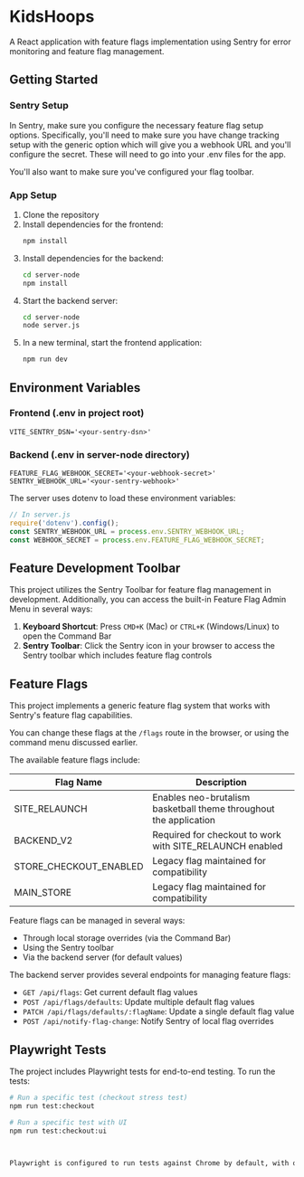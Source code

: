 # KidsHoops

A React application with feature flags implementation using Sentry for error monitoring and feature flag management.

## Getting Started

### Sentry Setup 

In Sentry, make sure you configure the necessary feature flag setup options. Specifically, you'll need to make sure you have change tracking setup with the generic option which will give you a webhook URL and you'll configure the secret. These will need to go into your .env files for the app.

You'll also want to make sure you've configured your flag toolbar.

### App Setup 

1. Clone the repository
2. Install dependencies for the frontend:
   ```bash
   npm install
   ```
3. Install dependencies for the backend:
   ```bash
   cd server-node
   npm install
   ```
4. Start the backend server:
   ```bash
   cd server-node
   node server.js
   ```
5. In a new terminal, start the frontend application:
   ```bash
   npm run dev
   ```

## Environment Variables

### Frontend (.env in project root)
```
VITE_SENTRY_DSN='<your-sentry-dsn>'
```

### Backend (.env in server-node directory)
```
FEATURE_FLAG_WEBHOOK_SECRET='<your-webhook-secret>'
SENTRY_WEBHOOK_URL='<your-sentry-webhook>'
```

The server uses dotenv to load these environment variables:
```javascript
// In server.js
require('dotenv').config();
const SENTRY_WEBHOOK_URL = process.env.SENTRY_WEBHOOK_URL;
const WEBHOOK_SECRET = process.env.FEATURE_FLAG_WEBHOOK_SECRET;
```

## Feature Development Toolbar

This project utilizes the Sentry Toolbar for feature flag management in development. Additionally, you can access the built-in Feature Flag Admin Menu in several ways:

1. **Keyboard Shortcut**: Press `CMD+K` (Mac) or `CTRL+K` (Windows/Linux) to open the Command Bar
2. **Sentry Toolbar**: Click the Sentry icon in your browser to access the Sentry toolbar which includes feature flag controls

## Feature Flags

This project implements a generic feature flag system that works with Sentry's feature flag capabilities.

You can change these flags at the `/flags` route in the browser, or using the command menu discussed earlier. 

 The available feature flags include:

| Flag Name | Description |
|-----------|-------------|
| SITE_RELAUNCH | Enables neo-brutalism basketball theme throughout the application |
| BACKEND_V2 | Required for checkout to work with SITE_RELAUNCH enabled |
| STORE_CHECKOUT_ENABLED | Legacy flag maintained for compatibility |
| MAIN_STORE | Legacy flag maintained for compatibility |

Feature flags can be managed in several ways:
- Through local storage overrides (via the Command Bar)
- Using the Sentry toolbar
- Via the backend server (for default values)

The backend server provides several endpoints for managing feature flags:
- `GET /api/flags`: Get current default flag values
- `POST /api/flags/defaults`: Update multiple default flag values
- `PATCH /api/flags/defaults/:flagName`: Update a single default flag value
- `POST /api/notify-flag-change`: Notify Sentry of local flag overrides

## Playwright Tests

The project includes Playwright tests for end-to-end testing. To run the tests:

```bash
# Run a specific test (checkout stress test)
npm run test:checkout

# Run a specific test with UI
npm run test:checkout:ui



Playwright is configured to run tests against Chrome by default, with other browsers commented out in the configuration. Tests run against a local development server at http://localhost:5173.